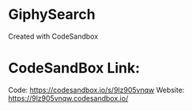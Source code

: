 # GiphySearch
Created with CodeSandbox


# CodeSandBox Link:
Code: https://codesandbox.io/s/9lz905vnqw
Website: https://9lz905vnqw.codesandbox.io/
